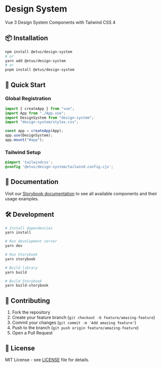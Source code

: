 # Design System

Vue 3 Design System Components with Tailwind CSS 4

## 📦 Installation

```bash
npm install @etus/design-system
# or
yarn add @etus/design-system
# or
pnpm install @etus/design-system
```

## 🚀 Quick Start

### Global Registration

```js
import { createApp } from "vue";
import App from "./App.vue";
import DesignSystem from "design-system";
import "design-system/styles.css";

const app = createApp(App);
app.use(DesignSystem);
app.mount("#app");
```

### Tailwind Setup

```css
@import 'tailwindcss';
@config '@etus/design-system/tailwind.config.cjs';
```

## 📖 Documentation

Visit our [Storybook documentation](https://etusdigital.github.io/design-system/) to see all available components and their usage examples.

## 🛠️ Development

```bash
# Install dependencies
yarn install

# Run development server
yarn dev

# Run Storybook
yarn storybook

# Build library
yarn build

# Build Storybook
yarn build-storybook
```

## 🤝 Contributing

1. Fork the repository
2. Create your feature branch (`git checkout -b feature/amazing-feature`)
3. Commit your changes (`git commit -m 'Add amazing feature'`)
4. Push to the branch (`git push origin feature/amazing-feature`)
5. Open a Pull Request

## 📝 License

MIT License - see [LICENSE](LICENSE) file for details.
